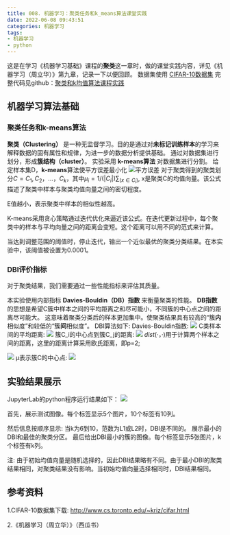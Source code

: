 ```yaml
---
title: 008. 机器学习：聚类任务和k_means算法课堂实践
date: 2022-06-08 09:43:51
categories: 机器学习
tags:
- 机器学习
- python
---
```

这是在学习《机器学习基础》课程的**聚类**这一章时，做的课堂实践内容，详见《机器学习（周立华）》第九章，记录一下以便回顾。
数据集使用 [CIFAR-10数据集](http://www.cs.toronto.edu/~kriz/cifar.html)
完整代码见github：[聚类和k均值算法课程实践](https://github.com/KennanYang/mechine-learning/blob/master/week11_k_means.ipynb)


<!--more-->

## 机器学习算法基础
### 聚类任务和k-means算法
**聚类（Clustering）** 是一种无监督学习。目的是通过对**未标记训练样本**的学习来解释数据的固有属性和规律，为进一步的数据分析提供基础。
通过对数据集进行划分，形成**簇结构（cluster）**。
实验采用 **k-means算法** 对数据集进行分割。
给定样本集D，**k-means**算法使平方误差最小化
![平方误差](https://pic.imgdb.cn/item/62a9499d09475431298ce88d.png)
对于聚类得到的聚类划分$C={C_1,C_2，…，C_k}$，其中$μ_i=1/(| C_i |)∑_(x∈C_i)$, x是聚类C的均值向量。该公式描述了聚类中样本与聚类均值向量之间的密切程度。

E值越小，表示聚类中样本的相似性越高。

K-means采用贪心策略通过迭代优化来逼近该公式。在迭代更新过程中，每个聚类中的样本与平均向量之间的距离会变短。这个距离可以用不同的范式来计算。

当达到调整范围的阈值时，停止迭代，输出一个近似最优的聚类分类结果。在本实验中，该阈值被设置为0.0001。

### DBI评价指标
对于聚类结果，我们需要通过一些性能指标来评估其质量。

本实验使用内部指标 **Davies-Bouldin（DB）指数** 来衡量聚类的性能。
**DB指数**的思想是希望C簇中样本之间的平均距离之和尽可能小，不同簇的中心点之间的距离尽可能大。
这意味着聚类分类后的样本更加集中。使聚类结果具有较高的“簇**内**相似度”和较低的“簇**间**相似度”。
DBI算法如下:
Davies-Bouldin指数:
![](https://pic.imgdb.cn/item/62a9540c09475431299ab059.png)
C类样本间的平均距离:
![](https://pic.imgdb.cn/item/62a9543a09475431299b0a55.png)
簇C_i的中心点到簇C_j的距离:
![](https://pic.imgdb.cn/item/62a9543a09475431299b0acc.png)
$dist(·，·)$用于计算两个样本之间的距离，这里的距离计算采用欧氏距离，即p=2;

![](https://pic.imgdb.cn/item/62a9543b09475431299b0b02.png)
μ表示簇C的中心点:
![](https://pic.imgdb.cn/item/62a954c909475431299c02db.png)
## 实验结果展示
JupyterLab的python程序运行结果如下：
![](https://pic.imgdb.cn/item/62a9550c09475431299c84f6.png)

首先，展示测试图像。每个标签显示5个图片，10个标签有10列。

然后信息按顺序显示:
当k为6到10，范数为L1或L2时，DBI是不同的。
展示最小的DBI和最佳的聚类分区。
最后给出DBI最小的簇的图像。每个标签显示5张图片，k个标签有k列。

注: 由于初始均值向量是随机选择的，因此DBI结果略有不同。由于最小DBI的聚类结果相同，对聚类结果没有影响。当初始均值向量选择相同时，DBI结果相同。

## 参考资料
1.CIFAR-10数据集下载: http://www.cs.toronto.edu/~kriz/cifar.html

2.《机器学习（周立华）》（西瓜书）

